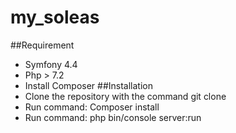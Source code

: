 # my_soleas
##Requirement
- Symfony 4.4
- Php > 7.2
- Install Composer
##Installation
- Clone the repository with the command
git clone <repository-url>
- Run command: Composer install
- Run command: php bin/console server:run 
